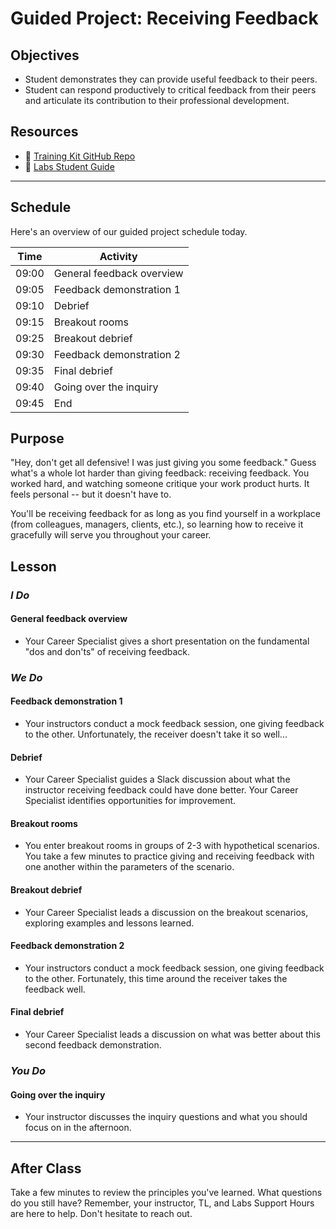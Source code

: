 # Guided Project: Receiving Feedback

## Objectives

* Student demonstrates they can provide useful feedback to their peers.
* Student can respond productively to critical feedback from their peers and articulate its contribution to their professional development.

## Resources

* 🐙 [Training Kit GitHub Repo](https://github.com/LambdaSchool/labs-curriculum)
* 🐙 [Labs Student Guide](https://www.notion.so/lambdaschool/Labs-25-Student-Guide-7be23f8048ca4d2eae69a06f4613f67a)

----

## Schedule

Here's an overview of our guided project schedule today.

| Time       | Activity                        |
| ---------- | ------------------------------- |
| 09:00      | General feedback overview       |
| 09:05      | Feedback demonstration 1        |
| 09:10      | Debrief                         |
| 09:15      | Breakout rooms                  |
| 09:25      | Breakout debrief                |
| 09:30      | Feedback demonstration 2        |
| 09:35      | Final debrief                   |
| 09:40      | Going over the inquiry          |
| 09:45      | End                             |

## Purpose

"Hey, don't get all defensive! I was just giving you some feedback." Guess what's a whole lot harder than giving feedback: receiving feedback. You worked hard, and watching someone critique your work product hurts. It feels personal -- but it doesn't have to.

You'll be receiving feedback for as long as you find yourself in a workplace (from colleagues, managers, clients, etc.), so learning how to receive it gracefully will serve you throughout your career.

## Lesson

### *I Do*

#### General feedback overview

* Your Career Specialist gives a short presentation on the fundamental "dos and don'ts" of receiving feedback.

### *We Do*

#### Feedback demonstration 1

* Your instructors conduct a mock feedback session, one giving feedback to the other. Unfortunately, the receiver doesn't take it so well...

#### Debrief

* Your Career Specialist guides a Slack discussion about what the instructor receiving feedback could have done better. Your Career Specialist identifies opportunities for improvement.

#### Breakout rooms

* You enter breakout rooms in groups of 2-3 with hypothetical scenarios. You take a few minutes to practice giving and receiving feedback with one another within the parameters of the scenario.

#### Breakout debrief

* Your Career Specialist leads a discussion on the breakout scenarios, exploring examples and lessons learned.

#### Feedback demonstration 2

* Your instructors conduct a mock feedback session, one giving feedback to the other. Fortunately, this time around the receiver takes the feedback well.

#### Final debrief

* Your Career Specialist leads a discussion on what was better about this second feedback demonstration.

### *You Do*

#### Going over the inquiry

* Your instructor discusses the inquiry questions and what you should focus on in the afternoon.

----

## After Class

Take a few minutes to review the principles you've learned. What questions do you still have? Remember, your instructor, TL, and Labs Support Hours are here to help. Don't hesitate to reach out.
